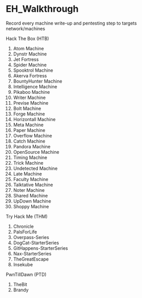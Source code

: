 # EH_Walkthrough
Record every machine write-up and pentesting step to targets network/machines

Hack The Box (HTB)
1. Atom Machine
2. Dynstr Machine
3. Jet Fortress
4. Spider Machine
5. Spooktrol Machine
6. Akerva Fortress
7. BountyHunter Machine
8. Intelligence Machine
9. Pikaboo Machine
10. Writer Machine
11. Previse Machine
12. Bolt Machine
13. Forge Machine
14. Horizontall Machine
15. Meta Machine
16. Paper Machine
17. Overflow Machine
18. Catch Machine
19. Pandora Machine
20. OpenSource Machine
21. Timing Machine
22. Trick Machine
23. Undetected Machine
24. Late Machine
25. Faculty Machine
26. Talktative Machine
27. Noter Machine
28. Shared Machine
29. UpDown Machine
30. Shoppy Machine

Try Hack Me (THM)
1. Chronicle
2. PalsForLife
3. Overpass-Series
4. DogCat-StarterSeries
5. GitHappens-StarterSeries
6. Nax-StarterSeries
7. TheGreatEscape
8. Insekube

PwnTillDawn (PTD)
1. TheBit
2. Brandy
